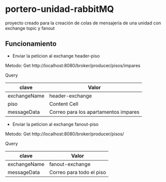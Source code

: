 # portero-unidad-rabbitMQ
proyecto creado para la creación de colas de mensajería de una unidad con exchange topic y fanout 

## Funcionamiento

* Enviar la peticion al exchange header-piso

Metodo: Get http://localhost:8080/broker/producer/pisos/impares

Query

| clave         | Valor                                |
| ------------- | ------------------------------------ |
| exchangeName  | header-exchange                      |
| piso          | Content Cell                         |
| messageData   | Correo para los apartamentos impares |  


* Enviar la peticion al exchange fanout-piso

Metodo: Get http://localhost:8080/broker/producer/pisos/

Query

| clave         | Valor                                |
| ------------- | ------------------------------------ |
| exchangeName  | fanout-exchange                      |
| messageData   | Correo para todo el piso             |
